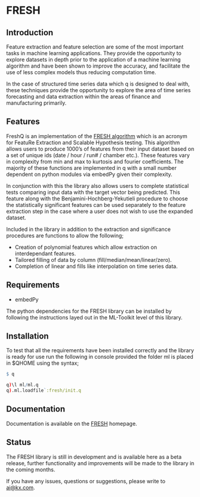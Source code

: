 # FRESH
## Introduction
Feature extraction and feature selection are some of the most important tasks in machine learning applications. They provide the opportunity to explore datasets in depth prior to the application of a machine learning algorithm and have been shown to improve the accuracy, and facilitate the use of less complex models thus reducing computation time.

In the case of structured time series data which q is designed to deal with, these techniques provide the opportunity to explore the area of time series forecasting and data extraction within the areas of finance and manufacturing primarily.

## Features

FreshQ is an implementation of the [FRESH algorithm](https://arxiv.org/pdf/1610.07717v3.pdf) which is an acronym for FeatuRe Extraction and Scalable Hypothesis testing. This algorithm allows users to produce 1000’s of features from their input dataset based on a set of unique ids (date / hour / run# / chamber etc.). These features vary in complexity from min and max to kurtosis and  fourier coefficients. The majority of these functions are implemented in q with a small number dependent on python modules via embedPy given their complexity.

In conjunction with this the library also allows users to complete statistical tests comparing input data with the target vector being predicted. This feature along with the Benjamini-Hochberg-Yekutieli procedure to choose the statistically significant features can be used separately to the feature extraction step in the case where a user does not wish to use the expanded dataset.

Included in the library in addition to the extraction and significance procedures are functions to allow the following;
- Creation of polynomial features which allow extraction on interdependant features.
- Tailored filling of data by column (fill/median/mean/linear/zero).
- Completion of linear and fills like interpolation on time series data. 

## Requirements

- embedPy

The python dependencies for the FRESH library can be installed by following the instructions layed out in the ML-Toolkit level of this library.

## Installation
To test that all the requirements have been installed correctly and the library is ready for use run the following in console provided the folder ml is placed in $QHOME using the syntax;

```q
$ q

q)\l ml/ml.q
q).ml.loadfile`:fresh/init.q
```

## Documentation

Documentation is available on the [FRESH](https://code.kx.com/q/ml/toolkit/fresh/) homepage.

## Status
  
The FRESH library is still in development and is available here as a beta release, further functionality and improvements will be made to the library in the coming months.

If you have any issues, questions or suggestions, please write to ai@kx.com.
